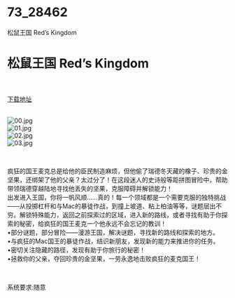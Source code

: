 # 73_28462
松鼠王国 Red’s Kingdom
# 松鼠王国 Red’s Kingdom
 <br/></br>
[下载地址](https://www.switch520.cc/article/28462 "下载地址")
<br/></br>

<p><img title="00.jpg" src="https://www.switch520.cc/muke_img/2022_03_21_a6891258aafa2.jpg" alt="00.jpg"><br>
<img title="01.jpg" src="https://www.switch520.cc/muke_img/2022_03_21_d1bbcf5a2fac3.jpg" alt="01.jpg"><br>
<img title="02.jpg" src="https://www.switch520.cc/muke_img/2022_03_21_133ce1c041974.jpg" alt="02.jpg"><br>
<img title="03.jpg" src="https://www.switch520.cc/muke_img/2022_03_21_db0dd77cf0911.jpg" alt="03.jpg"></p>
<p>&nbsp;</p>
<p>疯狂的国王麦克总是给他的臣民制造麻烦，但他偷了瑞德冬天藏的橡子、珍贵的金坚果，还绑架了他的父亲？太过分了！在这段迷人的史诗般等距拼图冒险中，帮助带领瑞德穿越陆地寻找他丢失的坚果，克服障碍并解锁能力！<br>
出发进入王国，你将一帆风顺……真的！每一个领域都是一个需要克服的独特挑战——从投掷杠杆和与Mac的暴徒作战，到撞上坡道、粘上柏油等等，谜题层出不穷。解锁特殊能力，返回之前探索过的区域，进入新的路线，或者寻找有助于你探索的秘密，给疯狂的国王麦克一个他永远不会忘记的教训！<br>
•部分谜题，部分冒险——漫游王国，解决谜题，寻找新的路线和探索的地方。<br>
•与疯狂的Mac国王的暴徒作战，结识新朋友，发现新的能力来推进你的任务。<br>
•密切关注隐藏的路径，发现有助于你旅行的秘密！<br>
•拯救你的父亲，夺回珍贵的金坚果，一劳永逸地击败疯狂的麦克国王！</p>
<p>&nbsp;</p>
<p>系统要求:随意</p>



